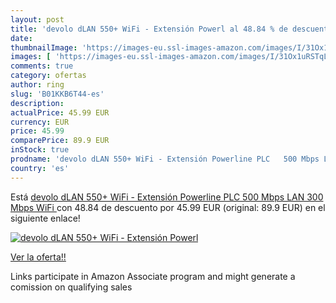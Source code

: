 ```yaml
---
layout: post
title: 'devolo dLAN 550+ WiFi - Extensión Powerl al 48.84 % de descuento'
date: 
thumbnailImage: 'https://images-eu.ssl-images-amazon.com/images/I/31Ox1uRSTqL._SL200_.jpg'
images: [ 'https://images-eu.ssl-images-amazon.com/images/I/31Ox1uRSTqL._SL200_.jpg' ]
comments: true
category: ofertas
author: ring
slug: 'B01KKB6T44-es'
description:
actualPrice: 45.99 EUR
currency: EUR
price: 45.99
comparePrice: 89.9 EUR
inStock: true
prodname: 'devolo dLAN 550+ WiFi - Extensión Powerline PLC   500 Mbps LAN  300 Mbps WiFi '
country: 'es'
---
```


Está [devolo dLAN 550+ WiFi - Extensión Powerline PLC   500 Mbps LAN  300 Mbps WiFi ](https://www.amazon.es/dp/B01KKB6T44/?tag=tolees-21) con 48.84 de descuento por 45.99 EUR (original: 89.9 EUR) en el siguiente enlace!

[![devolo dLAN 550+ WiFi - Extensión Powerl](https://images-eu.ssl-images-amazon.com/images/I/31Ox1uRSTqL._SL200_.jpg)](https://www.amazon.es/dp/B01KKB6T44/?tag=tolees-21)

[Ver la oferta!!](https://www.amazon.es/dp/B01KKB6T44/?tag=tolees-21)

Links participate in Amazon Associate program and might generate a comission on qualifying sales


